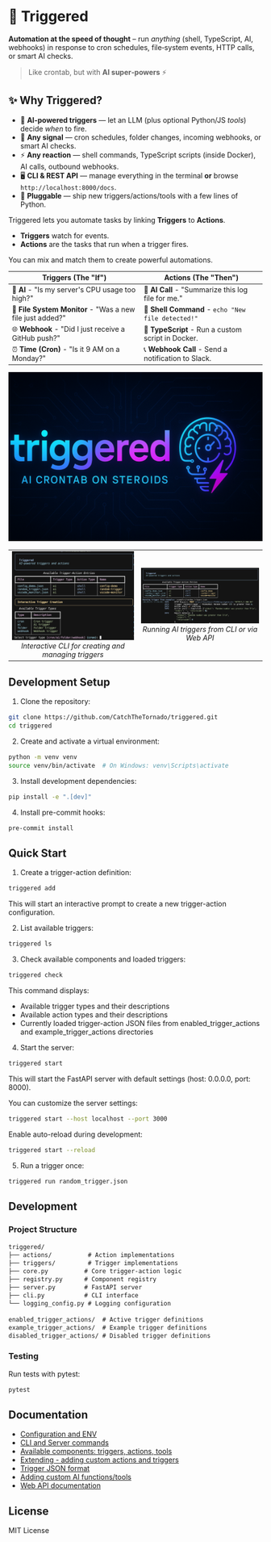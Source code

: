 # 🚀 Triggered

**Automation at the speed of thought** – run *anything* (shell, TypeScript, AI, webhooks) in response to cron schedules, file‑system events, HTTP calls, or smart AI checks.

> Like crontab, but with **AI super‑powers** ⚡️

## ✨ Why Triggered?

* 🤖 **AI‑powered triggers** — let an LLM (plus optional Python/JS *tools*) decide *when* to fire.
* 🔔 **Any signal** — cron schedules, folder changes, incoming webhooks, or smart AI checks.
* ⚡ **Any reaction** — shell commands, TypeScript scripts (inside Docker), AI calls, outbound webhooks.
* 🖥️ **CLI & REST API** — manage everything in the terminal **or** browse `http://localhost:8000/docs`.
* 🧩 **Pluggable** — ship new triggers/actions/tools with a few lines of Python.


Triggered lets you automate tasks by linking **Triggers** to **Actions**.

  * **Triggers** watch for events.
  * **Actions** are the tasks that run when a trigger fires.

You can mix and match them to create powerful automations.

| Triggers (The "If")                                      | Actions (The "Then")                                   |
| -------------------------------------------------------- | ------------------------------------------------------ |
| 🤖 **AI** - "Is my server's CPU usage too high?"         | 🧠 **AI Call** - "Summarize this log file for me."     |
| 📂 **File System Monitor** - "Was a new file just added?" | 🐚 **Shell Command** - `echo "New file detected!"`     |
| 🌐 **Webhook** - "Did I just receive a GitHub push?"      | 📜 **TypeScript** - Run a custom script in Docker. |
| ⏰ **Time (Cron)** - "Is it 9 AM on a Monday?"            | 📞 **Webhook Call** - Send a notification to Slack.    |


<div align="center">
  <img src=".readme_assets/0.png" alt="Triggered Hero Image" width="800"/>
</div>

<div align="center">
  <table>
    <tr>
      <td align="center">
        <img src=".readme_assets/1.png" alt="Triggered CLI" width="400"/>
        <br/>
        <em>Interactive CLI for creating and managing triggers</em>
      </td>
      <td align="center">
        <img src=".readme_assets/2.png" alt="Triggered Dashboard" width="400"/>
        <br/>
        <em>Running AI triggers from CLI or via Web API</em>
      </td>
    </tr>
  </table>
</div>


## Development Setup

1. Clone the repository:
```bash
git clone https://github.com/CatchTheTornado/triggered.git
cd triggered
```

2. Create and activate a virtual environment:
```bash
python -m venv venv
source venv/bin/activate  # On Windows: venv\Scripts\activate
```

3. Install development dependencies:
```bash
pip install -e ".[dev]"
```

4. Install pre-commit hooks:
```bash
pre-commit install
```

## Quick Start

1. Create a trigger-action definition:
```bash
triggered add
```
This will start an interactive prompt to create a new trigger-action configuration.

2. List available triggers:
```bash
triggered ls
```

3. Check available components and loaded triggers:
```bash
triggered check
```
This command displays:
- Available trigger types and their descriptions
- Available action types and their descriptions
- Currently loaded trigger-action JSON files from enabled_trigger_actions and example_trigger_actions directories

4. Start the server:
```bash
triggered start
```
This will start the FastAPI server with default settings (host: 0.0.0.0, port: 8000).

You can customize the server settings:
```bash
triggered start --host localhost --port 3000
```

Enable auto-reload during development:
```bash
triggered start --reload
```

5. Run a trigger once:
```bash
triggered run random_trigger.json
```



## Development

### Project Structure

```
triggered/
├── actions/          # Action implementations
├── triggers/         # Trigger implementations
├── core.py          # Core trigger-action logic
├── registry.py      # Component registry
├── server.py        # FastAPI server
├── cli.py           # CLI interface
└── logging_config.py # Logging configuration

enabled_trigger_actions/  # Active trigger definitions
example_trigger_actions/  # Example trigger definitions
disabled_trigger_actions/ # Disabled trigger definitions
```

### Testing

Run tests with pytest:
```bash
pytest
```


## Documentation

- [Configuration and ENV](./docs/configuration.md)
- [CLI and Server commands](./docs/cli.md)
- [Available components: triggers, actions, tools](./docs/available_components.md)
- [Extending - adding custom actions and triggers](./docs/extending.md)
- [Trigger JSON format](./docs/json_format.md)
- [Adding custom AI functions/tools](./docs/ai-tools.md)
- [Web API documentation](./docs/api.md)


## License

MIT License
